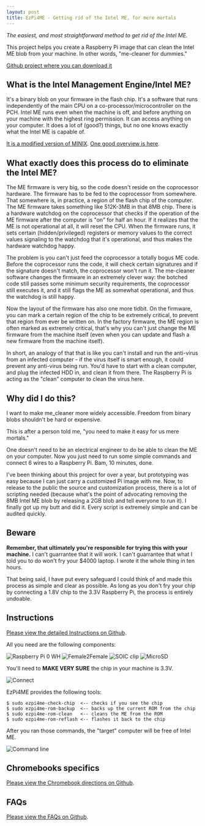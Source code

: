 ```yaml
---
layout: post
title: EzPi4ME - Getting rid of the Intel ME, for mere mortals
---
```


_The easiest, and most straightforward method to get rid of the Intel ME._

This project helps you create a Raspberry Pi image that can clean the 
Intel ME blob from your machine. In other words, "me-cleaner for dummies."

[Github project where you can download it](https://github.com/htruong/ezpi4me/)

What is the Intel Management Engine/Intel ME?
--

It's a binary blob on your firmware in the flash chip. It's a software that runs
independently of the main CPU on a co-processor/microcontroller on the PCH.
Intel ME runs even when the machine is off, 
and before anything on your machine with the highest ring permission. It can access
anything on your computer. It does a lot of (good?) things, but no one knows exactly 
what the Intel ME is capable of.

[It is a modified version of MINIX](http://www.cs.vu.nl/~ast/intel/).
[One good overview is here](https://hackaday.com/2017/12/11/what-you-need-to-know-about-the-intel-management-engine/).


What exactly does this process do to eliminate the Intel ME?
--

The ME firmware is very big, so the code doesn't reside on the coprocessor hardware. The firmware has to be fed to the coprocessor from somewhere. That somewhere is, in practice, a region of the flash chip of the computer. The ME firmware takes something like 512K-3MB in that 8MB chip. There is a hardware watchdog on the coprocessor that checks if the operation of the ME firmware after the computer is "on" for half an hour. If it realizes that the ME is not operational at all, it will reset the CPU. When the firmware runs, it sets certain (hidden/privileged) registers or memory values to the correct values signaling to the watchdog that it's operational, and thus makes the hardware watchdog happy.

The problem is you can't just feed the coprocessor a totally bogus ME code. Before the coprocessor runs the code, it will check certain signatures and if the signature doesn't match, the coprocessor won't run it. The me-cleaner software changes the firmware in an extremely clever way: the botched code still passes some minimum security requirements, the coprocessor still executes it, and it still flags the ME as somewhat operational, and thus the watchdog is still happy.

Now the layout of the firmware has also one more tidbit. On the firmware, you can mark a certain region of the chip to be extremely critical, to prevent that region from ever be written on. In the factory firmware, the ME region is often marked as extremely critical, that's why you can't just change the ME firmware from the machine itself (even when you can update and flash a new firmware from the machine itself).

In short, an analogy of that that is like you can't install and run the anti-virus from an infected computer - if the virus itself is smart enough, it could prevent any anti-virus being run. You'd have to start with a clean computer, and plug the infected HDD in, and clean it from there. The Raspberry Pi is acting as the "clean" computer to clean the virus here.


Why did I do this? 
--

I want to make me_cleaner more widely accessible. 
Freedom from binary blobs shouldn't be hard or expensive.

This is after a person told me, "you need to make it easy for us mere mortals."

One doesn't need to be an electrical engineer to do be able to clean 
the ME on your computer. Now you just need to run some simple commands and connect 
6 wires to a Raspberry Pi. Bam, 10 minutes, done.

I've been thinking about this project for over a year, but prototyping was easy 
because I can just carry a customized Pi image with me. Now, to release
to the public the source and customization process, there is a lot of scripting
needed (because what's the point of advocating removing the 8MB Intel ME blob 
by releasing a 2GB blob and tell everyone to run it). I finally got up my butt 
and did it. Every script is extremely simple and can be audited quickly.


Beware
--

**Remember, that ultimately you're responsible for trying this with your machine.**
I can't guarrantee that it will work. I can't guarrantee that what I told you to do 
won't fry your $4000 laptop. I wrote it the whole thing in ten hours. 

That being said, I have put every safeguard I could think of and made this process
as simple and clear as possible. As long as you don't fry your chip by connecting
a 1.8V chip to the 3.3V Raspberry Pi, the process is entirely undoable.


Instructions
--

[Please view the detailed Instructions on Github](https://github.com/htruong/ezpi4me#instructions).

All you need are the following components:

![Raspberry Pi 0 WH](https://i.imgur.com/OcKklYys.jpg)
![Female2Female](https://i.imgur.com/SOQtFips.jpg)
![SOIC clip](https://i.imgur.com/ovZ6Ao0s.jpg)
![MicroSD](https://i.imgur.com/qwgiGlJs.jpg)

You'll need to **MAKE VERY SURE** the chip in your machine is 3.3V.

![Connect](https://i.imgur.com/a9rcEy6.jpg)

EzPi4ME provides the following tools:

    $ sudo ezpi4me-check-chip  <-- checks if you see the chip
    $ sudo ezpi4me-rom-backup  <-- backs up the current ROM from the chip
    $ sudo ezpi4me-rom-clean   <-- cleans the ME from the ROM
    $ sudo ezpi4me-rom-reflash <-- flashes it back to the chip

After you ran those commands, the "target" computer will be free of Intel ME.

![Command line](https://i.imgur.com/fATqixY.png)


Chromebooks specifics
--

[Please view the Chromebook directions on Github](https://github.com/htruong/ezpi4me#chromebooks-specifics).


FAQs
--

[Please view the FAQs on Github](https://github.com/htruong/ezpi4me#faqs).

